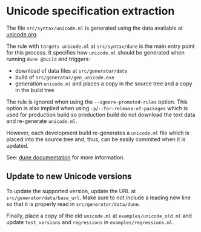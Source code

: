 # Unicode specification extraction

The file `src/syntax/unicode.ml` is generated using the data available at [unicode.org](https://www.unicode.org/Public/).

The rule with `targets unicode.ml` at `src/syntax/dune` is the main entry point for this process. It specifies how
`unicode.ml` should be generated when running `dune @build` and triggers:
* download of data files at `src/generator/data`
* build of `src/generator/gen_unicode.exe`
* generation `unicode.ml` and places a copy in the source tree and a copy in the build tree

The rule is ignored when using the `--ignore-promoted-rules` option. This option is also implied when using
`-p`/`--for-release-of-packages` which is used for production build so production build do not download the text
data and re-generate `unicode.ml`.

However, each development build re-generates a `unicode.ml` file which is placed into the source tree and, thus,
can be easily commited when it is updated.

See: [dune documentation](https://dune.readthedocs.io/en/latest/dune-files.html#modes) for more information.

## Update to new Unicode versions

To update the supported version, update the URL at `src/generator/data/base_url`. Make sure to not include a leading
new line so that it is properly read in `src/generator/data/dune`.

Finally, place a copy of the old `unicode.ml` at `examples/unicode_old.ml` and update `test_versions` and `regressions` in `examples/regressions.ml`.

